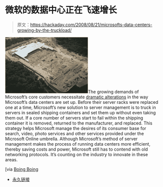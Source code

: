# 微软的数据中心正在飞速增长

> 原文：<https://hackaday.com/2008/08/21/microsofts-data-centers-growing-by-the-truckload/>

![](img/3124c6a5dd803d057b1d081bf3844a4f.png)The growing demands of Microsoft’s core customers necessitate [dramatic alterations](http://news.cnet.com/8301-10805_3-10020902-75.html?hhTest=1) in the way Microsoft’s data centers are set up. Before their server racks were replaced one at a time, Microsoft’s new solution to server management is to truck in servers in sealed shipping containers and set them up without even taking them out. If a core number of servers start to fail within the shipping container it is removed, returned to the manufacturer, and replaced. This strategy helps Microsoft manage the desires of its consumer base for search, video, photo services and other services provided under the Microsoft Online umbrella. Although Microsoft’s method of server management makes the process of running data centers more efficient, thereby saving costs and power, Microsoft still has to contend with old networking protocols. It’s counting on the industry to innovate in these areas.

[via [Boing Boing](http://www.boingboing.net/2008/08/21/datacenters-built-ou.html)

*   [永久链接](http://news.cnet.com/8301-10805_3-10020902-75.html?hhTest=1)